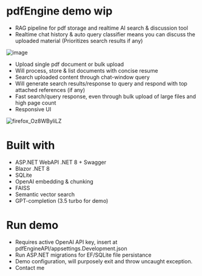 # pdfEngine demo wip
- RAG pipeline for pdf storage and realtime AI search & discussion tool
- Realtime chat history & auto query classifier means you can discuss the uploaded material (Prioritizes search results if any)

![image](https://github.com/user-attachments/assets/e18ab940-a5bf-4c32-b321-94b5950f56d7)



- Upload single pdf document or bulk upload
- Will process, store & list documents with concise resume 
- Search uploaded content through chat-window query
- Will generate search results/response to query and respond with top attached references (if any)
- Fast search/query response, even through bulk upload of large files and high page count
- Responsive UI
  
![firefox_Oz8WByliLZ](https://github.com/user-attachments/assets/d4da0376-421a-402e-b4e7-7e69284d4e0f)

# Built with
- ASP.NET WebAPI .NET 8 + Swagger
- Blazor .NET 8
- SQLite
- OpenAI embedding & chunking
- FAISS
- Semantic vector search
- GPT-completion (3.5 turbo for demo)

# Run demo
- Requires active OpenAI API key, insert at pdfEngineAPI/appsettings.Development.json 
- Run ASP.NET migrations for EF/SQLite file persistance
- Demo configuration, will purposely exit and throw uncaught exception.
- Contact me
